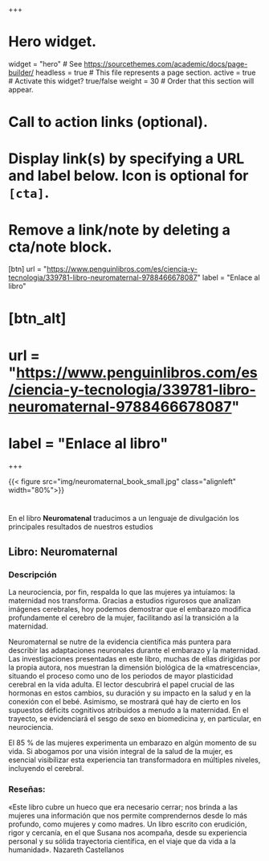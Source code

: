 +++
# Hero widget.
widget = "hero"  # See https://sourcethemes.com/academic/docs/page-builder/
headless = true  # This file represents a page section.
active = true  # Activate this widget? true/false
weight = 30  # Order that this section will appear.
# Call to action links (optional).
#   Display link(s) by specifying a URL and label below. Icon is optional for `[cta]`.
#   Remove a link/note by deleting a cta/note block.
 [btn]
  url = "https://www.penguinlibros.com/es/ciencia-y-tecnologia/339781-libro-neuromaternal-9788466678087"
  label = "Enlace al libro"
  
# [btn_alt]
# url = "https://www.penguinlibros.com/es/ciencia-y-tecnologia/339781-libro-neuromaternal-9788466678087"
# label = "Enlace al libro"
+++

{{< figure src="img/neuromaternal_book_small.jpg" class="alignleft" width="80%">}}

#

En el libro **Neuromatenal** traducimos a un lenguaje de divulgación los principales resultados de nuestros estudios

## Libro: Neuromaternal
### Descripción
La neurociencia, por fin, respalda lo que las mujeres ya intuíamos: la maternidad nos transforma. Gracias a estudios rigurosos que analizan imágenes cerebrales, hoy podemos demostrar que el embarazo modifica profundamente el cerebro de la mujer, facilitando así la transición a la maternidad.

Neuromaternal se nutre de la evidencia científica más puntera para describir las adaptaciones neuronales durante el embarazo y la maternidad. Las investigaciones presentadas en este libro, muchas de ellas dirigidas por la propia autora, nos muestran la dimensión biológica de la «matrescencia», situando el proceso como uno de los periodos de mayor plasticidad cerebral en la vida adulta. El lector descubrirá el papel crucial de las hormonas en estos cambios, su duración y su impacto en la salud y en la conexión con el bebé. Asimismo, se mostrará qué hay de cierto en los supuestos déficits cognitivos atribuidos a menudo a la maternidad. En el trayecto, se evidenciará el sesgo de sexo en biomedicina y, en particular, en neurociencia.

El 85 % de las mujeres experimenta un embarazo en algún momento de su vida. Si abogamos por una visión integral de la salud de la mujer, es esencial visibilizar esta experiencia tan transformadora en múltiples niveles, incluyendo el cerebral.

### Reseñas:
«Este libro cubre un hueco que era necesario cerrar; nos brinda a las mujeres una información que nos permite comprendernos desde lo más profundo, como mujeres y como madres. Un libro escrito con erudición, rigor y cercanía, en el que Susana nos acompaña, desde su experiencia personal y su sólida trayectoria científica, en el viaje que da vida a la humanidad».
Nazareth Castellanos
